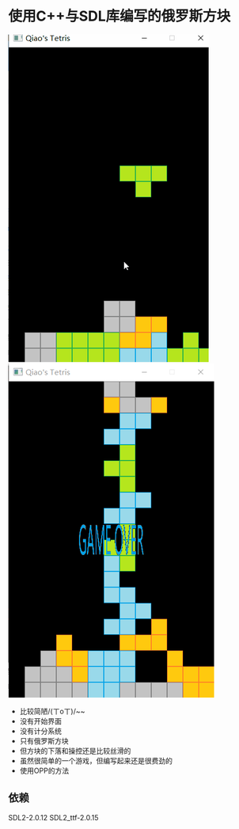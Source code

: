 # 使用C++与SDL库编写的俄罗斯方块
![image](demo.gif)
![image](prtsc1.png)
* 比较简陋/(ㄒoㄒ)/~~
* 没有开始界面
* 没有计分系统
* 只有俄罗斯方块
* 但方块的下落和操控还是比较丝滑的
* 虽然很简单的一个游戏，但编写起来还是很费劲的
* 使用OPP的方法

## 依赖
SDL2-2.0.12
SDL2_ttf-2.0.15
